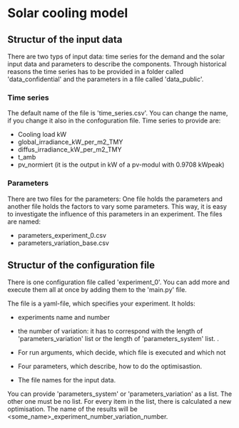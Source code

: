 # Solar cooling model

## Structur of the input data
There are two typs of input data: time series for the demand and the solar input
data and parameters to describe the components. Through historical reasons the
time series has to be provided in a folder called 'data_confidential' and the
parameters in a file called 'data_public'.

### Time series
The default name of the file is 'time_series.csv'. You can change the name, if you
change it also in the confoguration file. Time series to provide are:
* Cooling load kW
* global_irradiance_kW_per_m2_TMY
* diffus_irradiance_kW_per_m2_TMY
* t_amb
* pv_normiert (it is the output in kW of a pv-modul with 0.9708 kWpeak)

### Parameters
There are two files for the parameters: One file holds the parameters and another
file holds the factors to vary some parameters. This way, it is easy to investigate
the influence of this parameters in an experiment. The files are named:
* parameters_experiment_0.csv
* parameters_variation_base.csv

## Structur of the configuration file
There is one configuration file called 'experiment_0'. You can add more and
execute them all at once by adding them to the 'main.py' file.

The file is a yaml-file, which specifies your experiment. 
It holds:
* experiments name and number
* the number of variation: it has to correspond with the length of
'parameters_variation' list or the length of 'parameters_system' list.
.

* For run arguments, which decide, which file is executed and which not
* Four parameters, which describe, how to do the optimisastion.

* The file names for the input data.

You can provide 'parameters_system' or 'parameters_variation' as a list. The
other one must be no list. For every item in the list, there is calculated a
new optimisation. The name of the results will be
<some_name>_experiment_number_variation_number.


